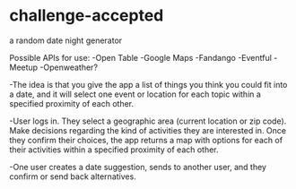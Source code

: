 # challenge-accepted
a random date night generator

Possible APIs for use:
-Open Table
-Google Maps
-Fandango
-Eventful
-Meetup
-Openweather?

-The idea is that you give the app a list of things you think you could fit into a date, and it will select one event or location for each topic within a specified proximity of each other.

-User logs in. They select a geographic area (current location or zip code). Make decisions regarding the kind of activities they are interested in. Once they confirm their choices, the app returns a map with options for each of their activities within a specified proximity of each other.

-One user creates a date suggestion, sends to another user, and they confirm or send back alternatives.
